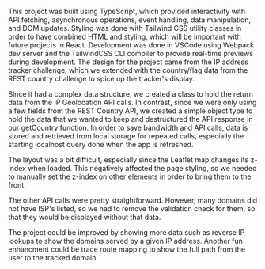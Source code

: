 This project was built using TypeScript, which provided interactivity with API fetching, asynchronous operations, event handling, data manipulation, and DOM updates. Styling was done with Tailwind CSS utility classes in order to have combined HTML and styling, which will be important with future projects in React. Development was done in VSCode using Webpack dev server and the TailwindCSS CLI compiler to provide real-time previews during development. The design for the project came from the IP address tracker challenge, which we extended with the country/flag data from the REST country challenge to spice up the tracker's display.

Since it had a complex data structure, we created a class to hold the return data from the IP Geolocation API calls. In contrast, since we were only using a few fields from the REST Country API, we created a simple object type to hold the data that we wanted to keep and destructured the API response in our getCountry function. In order to save bandwidth and API calls, data is stored and retrieved from local storage for repeated calls, especially the starting localhost query done when the app is refreshed.

The layout was a bit difficult, especially since the Leaflet map changes its z-index when loaded. This negatively affected the page styling, so we needed to manually set the z-index on other elements in order to bring them to the front.

The other API calls were pretty straightforward. However, many domains did not have ISP's listed, so we had to remove the validation check for them, so that they would be displayed without that data.

The project could be improved by showing more data such as reverse IP lookups to show the domains served by a given IP address. Another fun enhancment could be trace route mapping to show the full path from the user to the tracked domain.
